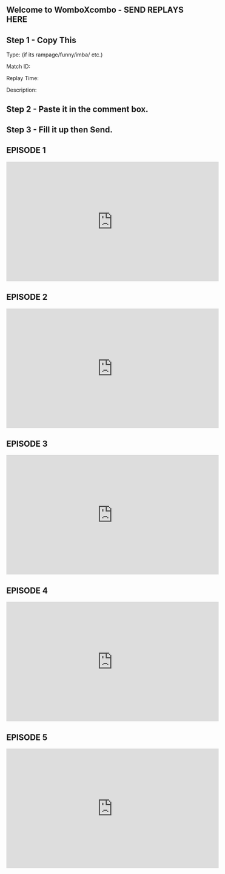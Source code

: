 ## Welcome to WomboXcombo - SEND REPLAYS HERE

## Step 1 - Copy This

Type: (if its rampage/funny/imba/ etc.)

Match ID:

Replay Time:

Description: 

## Step 2 - Paste it in the comment box.

## Step 3 - Fill it up then Send.

<html lang="en">
<head>
<body>
<div id="fb-root"></div>
<script>(function(d, s, id) {
  var js, fjs = d.getElementsByTagName(s)[0];
  if (d.getElementById(id)) return;
  js = d.createElement(s); js.id = id;
  js.src = "//connect.facebook.net/en_US/sdk.js#xfbml=1&version=v2.8";
  fjs.parentNode.insertBefore(js, fjs);
}(document, 'script', 'facebook-jssdk'));</script>


</body>

</head>
</html>


<div class="fb-comments" data-href="https://luxferous.github.io/" data-width="500" data-numposts="7"></div>

## EPISODE 1

<iframe width="560" height="315" src="https://www.youtube.com/embed/6KFvq3mcoJw?rel=0" frameborder="0" allowfullscreen></iframe>



## EPISODE 2

<iframe width="560" height="315" src="https://www.youtube.com/embed/qKa7n9A9trg?rel=0" frameborder="0" allowfullscreen></iframe>



## EPISODE 3

<iframe width="560" height="315" src="https://www.youtube.com/embed/8eBAU1UP_m8?rel=0" frameborder="0" allowfullscreen></iframe>



## EPISODE 4

<iframe width="560" height="315" src="https://www.youtube.com/embed/d0USMaQAmQA?rel=0" frameborder="0" allowfullscreen></iframe>



## EPISODE 5

<iframe width="560" height="315" src="https://www.youtube.com/embed/8EZU_syvM10?rel=0" frameborder="0" allowfullscreen></iframe>
